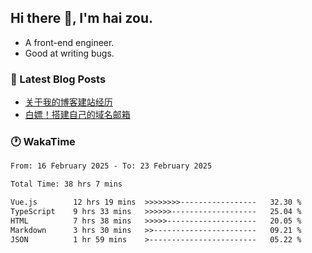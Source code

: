 ## Hi there 👋, I'm hai zou.

- A front-end engineer.
- Good at writing bugs.

### 📖 Latest Blog Posts
<!-- BLOG-POST-LIST:START -->
- [关于我的博客建站经历](https://www.izou.top/2025/01/blog-site-build/)
- [白嫖！搭建自己的域名邮箱](https://www.izou.top/2025/01/domain-mail/)
<!-- BLOG-POST-LIST:END -->

### 🕐 WakaTime
<!--START_SECTION:waka-->

```txt
From: 16 February 2025 - To: 23 February 2025

Total Time: 38 hrs 7 mins

Vue.js        12 hrs 19 mins  >>>>>>>>-----------------   32.30 %
TypeScript    9 hrs 33 mins   >>>>>>-------------------   25.04 %
HTML          7 hrs 38 mins   >>>>>--------------------   20.05 %
Markdown      3 hrs 30 mins   >>-----------------------   09.21 %
JSON          1 hr 59 mins    >------------------------   05.22 %
```

<!--END_SECTION:waka-->
